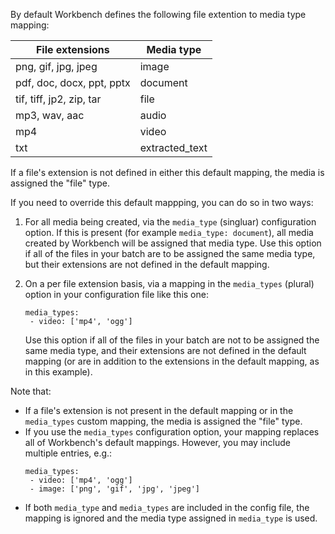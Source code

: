 By default Workbench defines the following file extention to media type mapping:

| File extensions | Media type |
| --- | --- |
| png, gif, jpg, jpeg | image |
| pdf, doc, docx, ppt, pptx | document |
| tif, tiff, jp2, zip, tar | file |
| mp3, wav, aac | audio |
| mp4 | video |
| txt | extracted_text |

If a file's extension is not defined in either this default mapping, the media is assigned the "file" type.

If you need to override this default mappping, you can do so in two ways:

1. For all media being created, via the `media_type` (singluar) configuration option. If this is present (for example `media_type: document`), all media created by Workbench will be assigned that media type. Use this option if all of the files in your batch are to be assigned the same media type, but their extensions are not defined in the default mapping.
1. On a per file extension basis, via a mapping in the `media_types` (plural) option in your configuration file like this one:

    ```
    media_types:
     - video: ['mp4', 'ogg']
    ```

    Use this option if all of the files in your batch are not to be assigned the same media type, and their extensions are not defined in the default mapping (or are in addition to the extensions in the default mapping, as in this example).

Note that:

* If a file's extension is not present in the default mapping or in the `media_types` custom mapping, the media is assigned the "file" type.
* If you use the `media_types` configuration option, your mapping replaces all of Workbench's default mappings. However, you may include multiple entries, e.g.:
   ```
   media_types:
    - video: ['mp4', 'ogg']
    - image: ['png', 'gif', 'jpg', 'jpeg']
   ```
* If both `media_type` and `media_types` are included in the config file, the mapping is ignored and the media type assigned in `media_type` is used.
